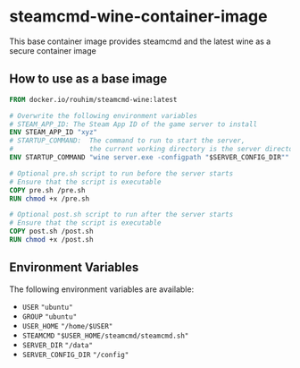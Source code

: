 # steamcmd-wine-container-image

This base container image provides steamcmd and the latest wine as a secure container image

## How to use as a base image

```Dockerfile
FROM docker.io/rouhim/steamcmd-wine:latest

# Overwrite the following environment variables
# STEAM_APP_ID: The Steam App ID of the game server to install
ENV STEAM_APP_ID "xyz"
# STARTUP_COMMAND:  The command to run to start the server, 
#                   the current working directory is the server directory ($SERVER_DIR)
ENV STARTUP_COMMAND "wine server.exe -configpath "$SERVER_CONFIG_DIR""

# Optional pre.sh script to run before the server starts
# Ensure that the script is executable
COPY pre.sh /pre.sh
RUN chmod +x /pre.sh

# Optional post.sh script to run after the server starts
# Ensure that the script is executable
COPY post.sh /post.sh
RUN chmod +x /post.sh
```

## Environment Variables

The following environment variables are available:

* `USER` `"ubuntu"`
* `GROUP` `"ubuntu"`
* `USER_HOME` `"/home/$USER"`
* `STEAMCMD` `"$USER_HOME/steamcmd/steamcmd.sh"`
* `SERVER_DIR` `"/data"`
* `SERVER_CONFIG_DIR` `"/config"`